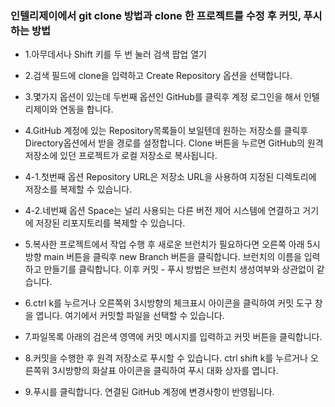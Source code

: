 ### 인텔리제이에서 git clone 방법과 clone 한 프로젝트를 수정 후 커밋, 푸시하는 방법

* 1.아무데서나 Shift 키를 두 번 눌러 검색 팝업 열기

* 2.검색 필드에 clone을 입력하고 Create Repository 옵션을 선택합니다.

* 3.몇가지 옵션이 있는데 두번째 옵션인 GitHub를 클릭후 계정 로그인을 해서 인텔리제이와 연동을 합니다.

* 4.GitHub 계정에 있는 Repository목록들이 보일텐데 원하는 저장소를 클릭후 Directory옵션에서 받을 경로를 설정합니다. Clone 버튼을 누르면 GitHub의 원격 저장소에 있던 프로젝트가 로컬 저장소로 복사됩니다.

* 4-1.첫번째 옵션 Repository URL은 저장소 URL을 사용하여 지정된 디렉토리에 저장소를 복제할 수 있습니다.

* 4-2.네번째 옵션 Space는 널리 사용되는 다른 버전 제어 시스템에 연결하고 거기에 저장된 리포지토리를 복제할 수 있습니다.

* 5.복사한 프로젝트에서 작업 수행 후 새로운 브런치가 필요하다면 오른쪽 아래 5시방향 main 버튼을 클릭후 new Branch 버튼을 클릭합니다. 브런치의 이름을 입력하고 만들기를 클릭합니다.
이후 커밋 - 푸시 방법은 브런치 생성여부와 상관없이 같습니다.

* 6.ctrl k를 누르거나 오른쪽위 3시방향의 체크표시 아이콘을 클릭하여 커밋 도구 창을 엽니다. 여기에서 커밋할 파일을 선택할 수 있습니다.

* 7.파일목록 아래의 검은색 영역에 커밋 메시지를 입력하고 커밋 버튼을 클릭합니다.

* 8.커밋을 수행한 후 원격 저장소로 푸시할 수 있습니다. ctrl shift k를 누르거나 오른쪽위 3시방향의 화살표 아이콘을 클릭하여 푸시 대화 상자를 엽니다.

* 9.푸시를 클릭합니다. 연결된 GitHub 계정에 변경사항이 반영됩니다.
